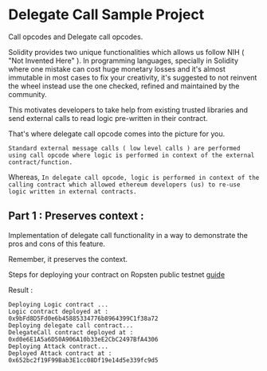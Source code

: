 # Delegate Call Sample Project 

Call opcodes and Delegate call opcodes. 

Solidity provides two unique functionalities which allows us follow NIH ( "Not Invented Here" ). In programming languages, specially in Solidity where one mistake can cost huge monetary losses and it's almost immutable in most cases to fix your creativity, it's suggested to not reinvent the wheel instead use the one checked, refined and maintained by the community.

This motivates developers to take help from existing trusted libraries and send external calls to read logic pre-written in their contract.

That's where delegate call opcode comes into the picture for you.

`Standard external message calls ( low level calls ) are performed using call opcode where logic is performed in context of the external contract/function.`

Whereas, `In delegate call opcode, logic is performed in context of the calling contract which allowed ethereum developers (us) to re-use logic written in external contracts.`

## Part 1 : Preserves context :  

Implementation of delegate call functionality in a way to demonstrate the pros and cons of this feature.

Remember, it preserves the context.

Steps for deploying your contract on Ropsten public testnet [guide](https://github.com/ishinu/Re-Entrancy-Hack-Upgradeable-)

Result : 
```
Deploying Logic contract ...
Logic contract deployed at :  0x9bFd8D5Fd0e6b45885334776b8964399C1f38a72
Deploying delegate call contract...
DelegateCall contract deployed at :  0xd0e6E1A5a6D50A906A10b33eE2CbC2497BfA4306
Deploying Attack contract...
Deployed Attack contract at :  0x652bc2f19F99Bab3E1cc08Df19e14d5e339fc9d5
```

